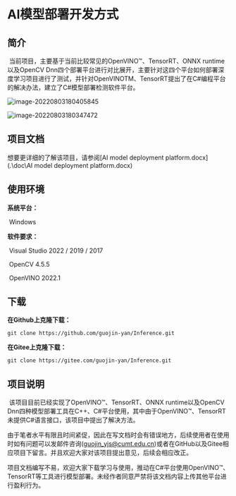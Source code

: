 # Al模型部署开发方式

## 简介

​	当前项目，主要基于当前比较常见的OpenVINO™、TensorRT、ONNX runtime以及OpenCV Dnn四个部署平台进行对比展开，主要针对这四个平台如何部署深度学习项目进行了测试，并针对OpenVINOTM、TensorRT提出了在C#编程平台的解决办法，建立了C#模型部署检测软件平台。

![image-20220803180405845](E:\Git_space\Al模型部署开发方式\doc\image\image-20220803180405845.png)

![image-20220803180347472](E:\Git_space\Al模型部署开发方式\doc\image\image-20220803180347472.png)

## 项目文档

想要更详细的了解该项目，请参阅[AI model deployment platform.docx](.\doc\AI model deployment platform.docx)

## 使用环境

**系统平台：**

​			Windows

**软件要求：**

​			Visual Studio 2022 / 2019 / 2017

​			OpenCV 4.5.5

​			OpenVINO 2022.1

## 下载

**在Github上克隆下载：**

```shell
git clone https://github.com/guojin-yan/Inference.git
```

**在Gitee上克隆下载：**

```shell
git clone https://gitee.com/guojin-yan/Inference.git
```



## 项目说明

​	该项目目前已经实现了OpenVINO™、TensorRT、ONNX runtime以及OpenCV Dnn四种模型部署工具在C++、C#平台使用，其中由于OpenVINO™、TensorRT未提供C#语言接口，该项目中提出了解决方法。

​	由于笔者水平有限且时间紧促，因此在写文档时会有错误地方，后续使用者在使用时如有问题可以发邮件咨询([guojin_yjs@cumt.edu.cn](mailto:guojin_yjs@cumt.edu.cn))或者在GitHub以及Gitee相应项目下留言。并且欢迎大家对该项目提出意见，后续会相应改正。

​	项目文档编写不易，欢迎大家下载学习与使用，推动在C#平台使用OpenVINO™、TensorRT等工具进行模型部署。未经作者同意严禁将该文档内容上传其他平台进行盈利行为。
